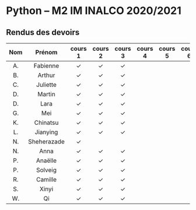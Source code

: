 
# Python – M2 IM INALCO 2020/2021
## Rendus des devoirs

| Nom | Prénom   | cours 1 | cours 2 | cours 3 | cours 4 | cours 5 | cours 6 |
|:---:|:--------:|  :-------:|:-------:|:-------:|:-------:|:-------:|:-------:|
|  A. |Fabienne  |✓        |✓        |✓        |         |         |         |
|  B. |Arthur    |✓        |✓        |✓        |         |         |         |
|  C. |Juliette  |✓        |✓        |✓        |         |         |         |
|  D. |Martin    |✓        |✓        |✓        |         |         |         |
|  D. |Lara      |✓        |✓        |✓        |         |         |         |
|  G. |Mei       |✓        |✓        |✓        |         |         |         |
|  K. |Chinatsu  |✓        |✓        |✓        |         |         |         |
|  L. |Jianying  |✓        |✓        |✓        |         |         |         |
|  N. |Sheherazade|✓        |         |         |         |         |         |
|  N. |Anna      |✓        |✓        |✓        |         |         |         |
|  P. |Anaëlle   |✓        |✓        |✓        |         |         |         |
|  P. |Solveig   |✓        |✓        |✓        |         |         |         |
|  R. |Camille   |✓        |✓        |✓        |         |         |         |
|  S. |Xinyi     |✓        |✓        |✓        |         |         |         |
|  W. |Qi        |✓        |✓        |✓        |         |         |         |
